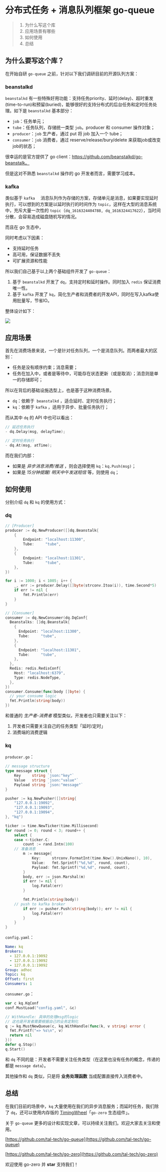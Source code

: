 # 分布式任务 + 消息队列框架 go-queue

> 1. 为什么写这个库
> 2. 应用场景有哪些
> 3. 如何使用
> 4. 总结

## 为什么要写这个库？

在开始自研 `go-queue` 之前，针对以下我们调研目前的开源队列方案：

### beanstalkd

`beanstalkd` 有一些特殊好用功能：支持任务priority、延时(delay)、超时重发(time-to-run)和预留(buried)，能够很好的支持分布式的后台任务和定时任务处理。如下是 `beanstalkd` 基本部分：

- `job`：任务单元；
- `tube`：任务队列，存储统一类型 `job`。producer 和 consumer 操作对象；
- `producer`：`job` 生产者，通过 put 将 job 加入一个 tube；
- `consumer`：`job` 消费者，通过 reserve/release/bury/delete 来获取job或改变job的状态；

很幸运的是官方提供了 go client：https://github.com/beanstalkd/go-beanstalk。

但是这对不熟悉 `beanstalkd` 操作的 go 开发者而言，需要学习成本。

### kafka

类似基于 `kafka  ` 消息队列作为存储的方案，存储单元是消息，如果要实现延时执行，可以想到的方案是以延时执行的时间作为 `topic`，这样在大型的消息系统中，充斥大量一次性的 `topic`（`dq_1616324404788, dq_1616324417622`），当时间分散，会容易造成磁盘随机写的情况。

而且在 go 生态中，

同时考虑以下因素：

- 支持延时任务
- 高可用，保证数据不丢失
- 可扩展资源和性能

所以我们自己基于以上两个基础组件开发了 `go-queue`：

1. 基于 `beanstalkd` 开发了 `dq`，支持定时和延时操作。同时加入 `redis` 保证消费唯一性。
2. 基于 `kafka` 开发了 `kq`，简化生产者和消费者的开发API，同时在写入kafka使用批量写，节省IO。

整体设计如下：

![](https://gitee.com/kevwan/static/raw/master/doc/images/go-queue.png)

## 应用场景

首先在消费场景来说，一个是针对任务队列，一个是消息队列。而两者最大的区别：

- 任务是没有顺序约束；消息需要；
- 任务在加入中，或者是等待中，可能存在状态更新（或是取消）；消息则是单一的存储即可；

所以在背后的基础设施选型上，也是基于这种消费场景。

- `dq`：依赖于` beanstalkd` ，适合延时、定时任务执行；
- `kq`：依赖于 `kafka` ，适用于异步、批量任务执行；

而从其中 `dq` 的 API 中也可以看出：

```go
// 延迟任务执行
- dq.Delay(msg, delayTime);

// 定时任务执行
- dq.At(msg, atTime);
```

而在我们内部：

- 如果是 *异步消息消费/推送* ，则会选择使用 `kq`：`kq.Push(msg)`；
- 如果是 *15分钟提醒*/ *明天中午发送短信* 等，则使用 `dq`；

## 如何使用

分别介绍 `dq` 和 `kq` 的使用方式：

### dq

```go
// [Producer]
producer := dq.NewProducer([]dq.Beanstalk{
	{
		Endpoint: "localhost:11300",
		Tube:     "tube",
	},
	{
		Endpoint: "localhost:11301",
		Tube:     "tube",
	},
})	

for i := 1000; i < 1005; i++ {
	_, err := producer.Delay([]byte(strconv.Itoa(i)), time.Second*5)
	if err != nil {
		fmt.Println(err)
	}
}
```

```go
// [Consumer]
consumer := dq.NewConsumer(dq.DqConf{
  Beanstalks: []dq.Beanstalk{
    {
      Endpoint: "localhost:11300",
      Tube:     "tube",
    },
    {
      Endpoint: "localhost:11301",
      Tube:     "tube",
    },
  },
  Redis: redis.RedisConf{
    Host: "localhost:6379",
    Type: redis.NodeType,
  },
})
consumer.Consume(func(body []byte) {
  // your consume logic
  fmt.Println(string(body))
})
```

和普通的 *生产者-消费者* 模型类似，开发者也只需要关注以下：

1. 开发者只需要关注自己的任务类型「延时/定时」
2. 消费端的消费逻辑

### kq

`producer.go`：

```go
// message structure
type message struct {
	Key     string `json:"key"`
	Value   string `json:"value"`
	Payload string `json:"message"`
}

pusher := kq.NewPusher([]string{
	"127.0.0.1:19092",
	"127.0.0.1:19093",
	"127.0.0.1:19094",
}, "kq")

ticker := time.NewTicker(time.Millisecond)
for round := 0; round < 3; round++ {
	select {
	case <-ticker.C:
		count := rand.Intn(100)
    // 准备消息
		m := message{
			Key:     strconv.FormatInt(time.Now().UnixNano(), 10),
			Value:   fmt.Sprintf("%d,%d", round, count),
			Payload: fmt.Sprintf("%d,%d", round, count),
		}
		body, err := json.Marshal(m)
		if err != nil {
			log.Fatal(err)
		}

		fmt.Println(string(body))
    // push to kafka broker
		if err := pusher.Push(string(body)); err != nil {
			log.Fatal(err)
		}
	}
}
```

`config.yaml`：

```yaml
Name: kq
Brokers:
  - 127.0.0.1:19092
  - 127.0.0.1:19092
  - 127.0.0.1:19092
Group: adhoc
Topic: kq
Offset: first
Consumers: 1
```

`consumer.go`：

```go
var c kq.KqConf
conf.MustLoad("config.yaml", &c)

// WithHandle: 具体的处理msg的logic
// 这也是开发者需要根据自己的业务定制化
q := kq.MustNewQueue(c, kq.WithHandle(func(k, v string) error {
  fmt.Printf("=> %s\n", v)
  return nil
}))
defer q.Stop()
q.Start()
```

和 `dq` 不同的是：开发者不需要关注任务类型（在这里也没有任务的概念，传递的都是 `message data`）。

其他操作和 `dq` 类似，只是将 **业务处理函数** 当成配置直接传入消费者中。

## 总结

在我们目前的场景中，`kq` 大量使用在我们的异步消息服务；而延时任务，我们除了 `dq`，还可以使用内存版的 [TimingWheel](https://zeromicro.github.io/go-zero/timing-wheel.html)「`go-zero` 生态组件」。

关于 `go-queue` 更多的设计和实现文章，可以持续关注我们。欢迎大家去关注和使用。

[https://github.com/tal-tech/go-queue](https://github.com/tal-tech/go-queue)

[https://github.com/tal-tech/go-zero](https://github.com/tal-tech/go-zero)

欢迎使用 go-zero 并 **star** 支持我们！

